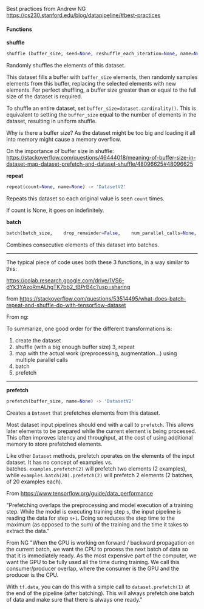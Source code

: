 
Best practices from Andrew NG
https://cs230.stanford.edu/blog/datapipeline/#best-practices
#### Functions


**shuffle**

```python
shuffle (buffer_size, seed=None, reshuffle_each_iteration=None, name=None) -> 'DatasetV2'
```

Randomly shuffles the elements of this dataset.

This dataset fills a buffer with `buffer_size` elements, then randomly samples elements from this buffer, replacing the selected elements with new elements. For perfect shuffling, a buffer size greater than or equal to the full size of the dataset is required.

To shuffle an entire dataset, set `buffer_size=dataset.cardinality()`. This is equivalent to setting the `buffer_size` equal to the number of elements in the dataset, resulting in uniform shuffle.

Why is there a buffer size? As the dataset might be too big and loading it all into memory might cause a memory overflow.

On the importance of buffer size in shuffle: https://stackoverflow.com/questions/46444018/meaning-of-buffer-size-in-dataset-map-dataset-prefetch-and-dataset-shuffle/48096625#48096625


**repeat**

```python
repeat(count=None, name=None) -> 'DatasetV2'
```

Repeats this dataset so each original value is seen `count` times.

If count is None, it goes on indefinitely.


**batch**

```python
batch(batch_size,    drop_remainder=False,    num_parallel_calls=None,    deterministic=None,    name=None) -> 'DatasetV2'
```

Combines consecutive elements of this dataset into batches.

---

The typical piece of code uses both these 3 functions, in a way similar to this:

https://colab.research.google.com/drive/1VS6-dYk3YAzoRmALhgTK7bb2_tBPrB4c?usp=sharing

from https://stackoverflow.com/questions/53514495/what-does-batch-repeat-and-shuffle-do-with-tensorflow-dataset

From ng:



To summarize, one good order for the different transformations is:

1. create the dataset
2. shuffle (with a big enough buffer size) 3, repeat
3. map with the actual work (preprocessing, augmentation…) using multiple parallel calls
4. batch
5. prefetch

---


**prefetch**

```python
prefetch(buffer_size, name=None) -> 'DatasetV2'
```

Creates a `Dataset` that prefetches elements from this dataset.

Most dataset input pipelines should end with a call to `prefetch`. This allows later elements to be prepared while the current element is being processed. This often improves latency and throughput, at the cost of using additional memory to store prefetched elements.

Like other `Dataset` methods, prefetch operates on the elements of the input dataset. It has no concept of examples vs. batches. `examples.prefetch(2)` will prefetch two elements (2 examples), while `examples.batch(20).prefetch(2)` will prefetch 2 elements (2 batches, of 20 examples each).

From https://www.tensorflow.org/guide/data_performance

"Prefetching overlaps the preprocessing and model execution of a training step. While the model is executing training step `s`, the input pipeline is reading the data for step `s+1`. Doing so reduces the step time to the maximum (as opposed to the sum) of the training and the time it takes to extract the data."

From NG
"When the GPU is working on forward / backward propagation on the current batch, we want the CPU to process the next batch of data so that it is immediately ready. As the most expensive part of the computer, we want the GPU to be fully used all the time during training. We call this consumer/producer overlap, where the consumer is the GPU and the producer is the CPU.

With `tf.data`, you can do this with a simple call to `dataset.prefetch(1)` at the end of the pipeline (after batching). This will always prefetch one batch of data and make sure that there is always one ready."